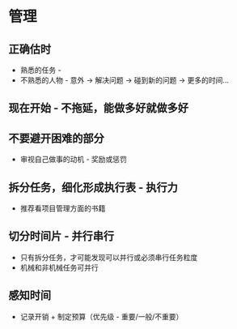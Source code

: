 # 管理

## 正确估时
* 熟悉的任务 - 
* 不熟悉的人物 - 意外 -> 解决问题 -> 碰到新的问题 -> 更多的时间...

## 现在开始 - 不拖延，能做多好就做多好   

## 不要避开困难的部分 
* 审视自己做事的动机 - 奖励或惩罚   

## 拆分任务，细化形成执行表 - 执行力   
* 推荐看项目管理方面的书籍

## 切分时间片 - 并行串行   
* 只有拆分任务，才可能发现可以并行或必须串行任务粒度
* 机械和非机械任务可并行    

## 感知时间
* 记录开销 + 制定预算（优先级 - 重要/一般/不重要）

